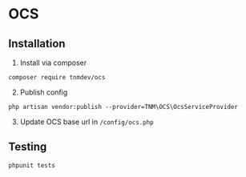 # OCS
## Installation
1. Install via composer
```
composer require tnmdev/ocs
```
 2. Publish config
```
php artisan vendor:publish --provider=TNM\OCS\OcsServiceProvider
```
3. Update OCS base url in `/config/ocs.php`


## Testing
 ```
phpunit tests
```
